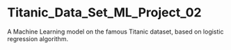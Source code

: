 # Titanic_Data_Set_ML_Project_02
A Machine Learning model on the famous Titanic dataset, based on logistic regression algorithm.
